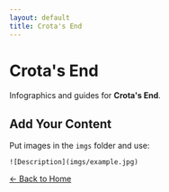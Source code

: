 ```yaml
---
layout: default
title: Crota's End
---
```


<div class="container">
<h1>Crota's End</h1>
<p>Infographics and guides for <strong>Crota's End</strong>.</p>
</div>

## Add Your Content

Put images in the `imgs` folder and use:

`![Description](imgs/example.jpg)`

[← Back to Home](../../Home.html)
